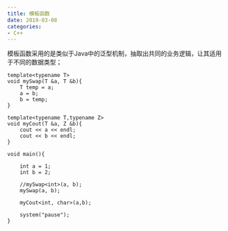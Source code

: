 ```yaml
---
title: 模板函数
date: 2019-03-08
categories:
- C++
---
```

<!-- toc -->

模板函数采用的是类似于Java中的泛型机制，抽取出共同的业务逻辑，让其适用于不同的数据类型；

```
template<typename T>
void mySwap(T &a, T &b){
	T temp = a;
	a = b;
	b = temp;
}

template<typename T,typename Z>
void myCout(T &a, Z &b){
	cout << a << endl;
	cout << b << endl;
}

void main(){

	int a = 1;
	int b = 2;

	//mySwap<int>(a, b);
	mySwap(a, b);

	myCout<int, char>(a,b);

	system("pause");
}
```
